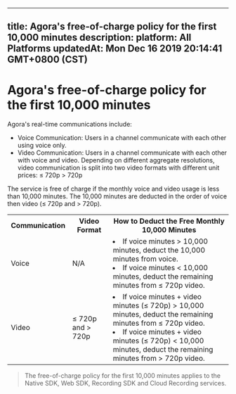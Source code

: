 
---
title: Agora's free-of-charge policy for the first 10,000 minutes
description: 
platform: All Platforms
updatedAt: Mon Dec 16 2019 20:14:41 GMT+0800 (CST)
---
# Agora's free-of-charge policy for the first 10,000 minutes
Agora's real-time communications include:

* Voice Communication: Users in a channel communicate with each other using voice only.
* Video Communication: Users in a channel communicate with each other with voice and video. Depending on different aggregate resolutions, video communication is split into two video formats with different unit prices:
    ≤ 720p
   &gt; 720p

The service is free of charge if the monthly voice and video usage is less than 10,000 minutes. The 10,000 minutes are deducted in the order of voice then video (≤ 720p and > 720p).

<table>
  <tr>
    <th>Communication</th>
    <th>Video Format</th>
    <th>How to Deduct the Free Monthly 10,000 Minutes</th>
  </tr>
  <tr>
    <td>Voice</td>
    <td>N/A</td>
    <td><li>If voice minutes &gt; 10,000 minutes, deduct the 10,000 minutes from voice.</li><li>If voice minutes &lt; 10,000 minutes, deduct the remaining minutes from ≤ 720p video.</li></td>
  </tr>
  <tr>
    <td>Video</td>
    <td>≤ 720p and &gt; 720p</td>
    <td><li>If voice minutes + video minutes (≤ 720p) &gt; 10,000 minutes, deduct the remaining minutes from ≤ 720p video.</li><li>If voice minutes + video minutes (≤ 720p) &lt; 10,000 minutes, deduct the remaining minutes from &gt; 720p video.</li></td>
  </tr>
</table>

> The free-of-charge policy for the first 10,000 minutes applies to the Native SDK, Web SDK, Recording SDK and Cloud Recording services.

